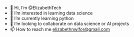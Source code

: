 - 👋 Hi, I’m @ElizabethTech
- 👀 I’m interested in learning data science 
- 🌱 I’m currently learning python 
- 💞️ I’m looking to collaborate on data science or AI projects 
- 📫 How to reach me elizabethnwifor@gmail.com 

<!---
ElizabethTech/ElizabethTech is a ✨ special ✨ repository because its `README.md` (this file) appears on your GitHub profile.
You can click the Preview link to take a look at your changes.
--->
